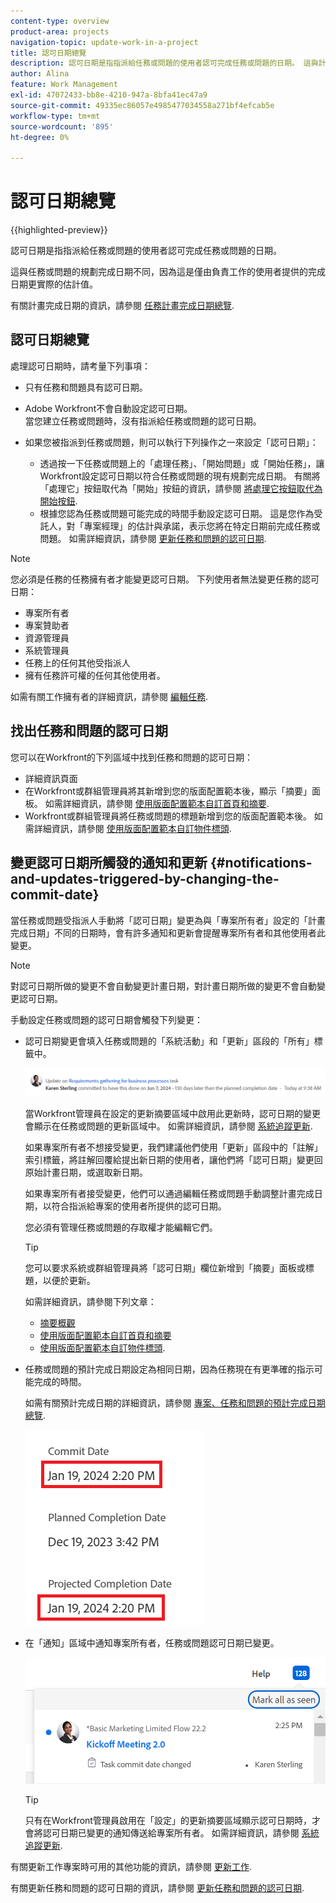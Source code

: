 ```yaml
---
content-type: overview
product-area: projects
navigation-topic: update-work-in-a-project
title: 認可日期總覽
description: 認可日期是指指派給任務或問題的使用者認可完成任務或問題的日期。 這與計畫完成日期不同，因為這是由直接負責工作的使用者提供的完成日期更實際的估計值。
author: Alina
feature: Work Management
exl-id: 47072433-bb8e-4210-947a-8bfa41ec47a9
source-git-commit: 49335ec86057e4985477034558a271bf4efcab5e
workflow-type: tm+mt
source-wordcount: '895'
ht-degree: 0%

---
```


# 認可日期總覽

{{highlighted-preview}}

認可日期是指指派給任務或問題的使用者認可完成任務或問題的日期。

這與任務或問題的規劃完成日期不同，因為這是僅由負責工作的使用者提供的完成日期更實際的估計值。

有關計畫完成日期的資訊，請參閱 [任務計畫完成日期總覽](../../../manage-work/tasks/task-information/task-planned-completion-date.md).

## 認可日期總覽

處理認可日期時，請考量下列事項：

* 只有任務和問題具有認可日期。
* Adobe Workfront不會自動設定認可日期。\
  當您建立任務或問題時，沒有指派給任務或問題的認可日期。
* 如果您被指派到任務或問題，則可以執行下列操作之一來設定「認可日期」：

   * 透過按一下任務或問題上的「處理任務」、「開始問題」或「開始任務」，讓Workfront設定認可日期以符合任務或問題的現有規劃完成日期。 有關將「處理它」按鈕取代為「開始」按鈕的資訊，請參閱  [將處理它按鈕取代為開始按鈕](../../../people-teams-and-groups/create-and-manage-teams/work-on-it-button-to-start-button.md).
   * 根據您認為任務或問題可能完成的時間手動設定認可日期。 這是您作為受託人，對「專案經理」的估計與承諾，表示您將在特定日期前完成任務或問題。
如需詳細資訊，請參閱 [更新任務和問題的認可日期](/help/quicksilver/manage-work/projects/updating-work-in-a-project/update-commit-date-on-tasks-and-issues.md).

>[!NOTE]
>
>您必須是任務的任務擁有者才能變更認可日期。 下列使用者無法變更任務的認可日期：
>
>* 專案所有者
>* 專案贊助者
>* 資源管理員
>* 系統管理員
>* 任務上的任何其他受指派人
>* 擁有任務許可權的任何其他使用者。
>
>如需有關工作擁有者的詳細資訊，請參閱 [編輯任務](../../../manage-work/tasks/manage-tasks/edit-tasks.md).

## 找出任務和問題的認可日期

您可以在Workfront的下列區域中找到任務和問題的認可日期：

* 詳細資訊頁面
* 在Workfront或群組管理員將其新增到您的版面配置範本後，顯示「摘要」面板。 如需詳細資訊，請參閱 [使用版面配置範本自訂首頁和摘要](/help/quicksilver/administration-and-setup/customize-workfront/use-layout-templates/customize-home-summary-layout-template.md).
* <span class="preview">Workfront或群組管理員將任務或問題的標題新增到您的版面配置範本後。 如需詳細資訊，請參閱 [使用版面配置範本自訂物件標頭](/help/quicksilver/administration-and-setup/customize-workfront/use-layout-templates/customize-object-headers.md). </span>

## 變更認可日期所觸發的通知和更新 {#notifications-and-updates-triggered-by-changing-the-commit-date}

當任務或問題受指派人手動將「認可日期」變更為與「專案所有者」設定的「計畫完成日期」不同的日期時，會有許多通知和更新會提醒專案所有者和其他使用者此變更。

>[!NOTE]
>
>對認可日期所做的變更不會自動變更計畫日期，對計畫日期所做的變更不會自動變更認可日期。

手動設定任務或問題的認可日期會觸發下列變更：

* 認可日期變更會填入任務或問題的「系統活動」和「更新」區段的「所有」標籤中。

  ![](assets/project-owner-notification-update-stream-that-commit-date-affects-project-timeline.png)

  當Workfront管理員在設定的更新摘要區域中啟用此更新時，認可日期的變更會顯示在任務或問題的更新區域中。 如需詳細資訊，請參閱 [系統追蹤更新](../../../administration-and-setup/set-up-workfront/system-tracked-update-feeds/system-tracked-update-feeds.md).

  如果專案所有者不想接受變更，我們建議他們使用「更新」區段中的「註解」索引標籤，將註解回覆給提出新日期的使用者，讓他們將「認可日期」變更回原始計畫日期，或選取新日期。

  如果專案所有者接受變更，他們可以通過編輯任務或問題手動調整計畫完成日期，以符合指派給專案的使用者所提供的認可日期。

  您必須有管理任務或問題的存取權才能編輯它們。

  >[!TIP]
  >
  >您可以要求系統或群組管理員將「認可日期」欄位新增到「摘要」面板或標題，以便於更新。
  >
  >如需詳細資訊，請參閱下列文章：
  >
  >* [摘要概觀](/help/quicksilver/workfront-basics/the-new-workfront-experience/summary-overview.md)
  >* [使用版面配置範本自訂首頁和摘要](/help/quicksilver/administration-and-setup/customize-workfront/use-layout-templates/customize-home-summary-layout-template.md)
  >* [使用版面配置範本自訂物件標頭](/help/quicksilver/administration-and-setup/customize-workfront/use-layout-templates/customize-object-headers.md).

<!--this is no longer possible: 
>[!NOTE]
>
>If you want to see how the timeline of the project is affected by accepting to change the Planned Completion Date of the task, click **Project Timeline**. This opens the task list where you can evaluate the date changes and the project timeline.
>
>
>![](assets/project-owner-notification-update-stream-that-commit-date-affects-project-timeline-highlighted-nwe-350x139.png)  >
>
-->


* 任務或問題的預計完成日期設定為相同日期，因為任務現在有更準確的指示可能完成的時間。

  如需有關預計完成日期的詳細資訊，請參閱 [專案、任務和問題的預計完成日期總覽](../../../manage-work/projects/planning-a-project/project-projected-completion-date.md).

  ![](assets/task-projected-completion-date-in-details-highlighted-nwe-350x230.png)

* 在「通知」區域中通知專案所有者，任務或問題認可日期已變更。

  ![](assets/in-product-notification-commit-date-changed-nwe-350x149.png)

  <!--
  <p data-mc-conditions="QuicksilverOrClassic.Draft mode">(NOTE: the tip below is actually wrong and the updates feeds should not control this setting, but at this time it does, according to this issue in Hub: https://hub.workfront.com/issue/61e1aa5e0002a186fdd0a73a10db0fc3/updates?email-source=comm</p>
  -->

  >[!TIP]
  >
  >只有在Workfront管理員啟用在「設定」的更新摘要區域顯示認可日期時，才會將認可日期已變更的通知傳送給專案所有者。 如需詳細資訊，請參閱 [系統追蹤更新](../../../administration-and-setup/set-up-workfront/system-tracked-update-feeds/system-tracked-update-feeds.md).

有關更新工作專案時可用的其他功能的資訊，請參閱  [更新工作](../../../workfront-basics/updating-work-items-and-viewing-updates/update-work.md).

有關更新任務和問題的認可日期的資訊，請參閱 [更新任務和問題的認可日期](../../../manage-work/projects/updating-work-in-a-project/update-commit-date-on-tasks-and-issues.md).

<!--
<div data-mc-conditions="QuicksilverOrClassic.Draft mode">
<h2>Update Commit Dates on tasks and issues</h2>
<p>(NOTE: moved to its own article) </p>
<p>Updating the Commit Date is identical for tasks and issues.</p>
<ol>
<li value="1"> <p>Go to a task or issue that you are assigned to as the <strong>Task Owner</strong>.</p> <p>For more information about finding out who the Task Owner for an issue or task is, see the section <a href="../../../manage-work/tasks/manage-tasks/edit-tasks.md#assignments" class="MCXref xref">Edit tasks</a> in the article <a href="../../../manage-work/tasks/manage-tasks/edit-tasks.md" class="MCXref xref">Edit tasks</a>.</p> </li>
<li value="2"> <p>Click Work on it in the task or issue header</p> <p>Or</p> <p>Click <strong>Start Task</strong> or <strong>Start Issue</strong> if the Work on it button has been customized in your environment to indicate that you are now working on the work item. </p> <p>At this time, the Commit Date and the Planned Completion Date of the task or issue are the same.</p> </li>
<li value="3"> <p data-mc-conditions="QuicksilverOrClassic.Quicksilver">(Optional) If you clicked Start Task or Start Issue, click <strong>Undo</strong> in the lower-left corner of the screen. The Commit Date is removed. </p> <p>For information about replacing the Work On It button with a Start button, see <span href="../../../people-teams-and-groups/create-and-manage-teams/work-on-it-button-to-start-button.md"><a href="../../../people-teams-and-groups/create-and-manage-teams/work-on-it-button-to-start-button.md" class="MCXref xref">Replace the Work On It button with a Start button</a></span>.</p> <note type="tip">
The option to undo your selection to start your work is not available when you click
<span style="font-weight: bold;" data-mc-conditions="QuicksilverOrClassic.Quicksilver">Work on it</span>.
</note> </li>
<li value="4"> <p> Expand the <strong>This will be done by</strong> date picker, and select a new Commit Date.</p>
<div>
<div data-mc-conditions="QuicksilverOrClassic.Quicksilver">
<p>Click <strong>Updates</strong> in the left panel, then click the <strong>Start a new update</strong>><strong>Commit Date</strong></p>
<p>Or</p>
<p>Click <strong>Task Details</strong> or <strong>Issue Details</strong> in the left panel, then double click <strong>Commit Date</strong> and select a new date from calendar. </p>
</div>
<p>The Commit Date and the Planned Completion date are no longer the same.</p>
<p>Instead, the Commit Date and the Projected Completion Date of the task or issue become the same.</p>
<p>The changes are saved automatically.</p>
<p>The Project Owner is notified that you have suggested a new Commit Date for the task or issue and can, at this time, update the Planned Completion Date of the task or issue to match the Commit Date you suggested. For information about the notifications and updates that are triggered by this change, see the section <a href="#notifications-and-updates-triggered-by-changing-the-commit-date" class="MCXref xref">Notifications and updates triggered by changing the Commit Date</a> in this article.</p>
</div> </li>
</ol>
</div>
-->

